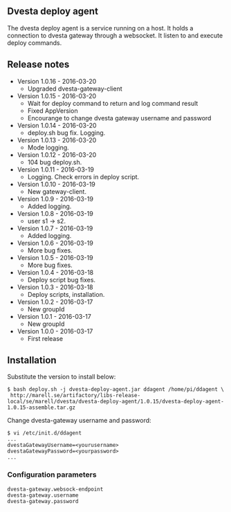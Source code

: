 ## Dvesta deploy agent

The dvesta deploy agent is a service running on a host. It holds a connection to dvesta gateway through a websocket.
It listen to and execute deploy commands.

## Release notes
* Version 1.0.16 - 2016-03-20
  * Upgraded dvesta-gateway-client
* Version 1.0.15 - 2016-03-20
  * Wait for deploy command to return and log command result
  * Fixed AppVersion
  * Encourange to change dvesta gateway username and password
* Version 1.0.14 - 2016-03-20
  * deploy.sh bug fix. Logging.
* Version 1.0.13 - 2016-03-20
  * Mode logging.
* Version 1.0.12 - 2016-03-20
  * 104 bug deploy.sh.
* Version 1.0.11 - 2016-03-19
  * Logging. Check errors in deploy script.
* Version 1.0.10 - 2016-03-19
  * New gateway-client.
* Version 1.0.9 - 2016-03-19
  * Added logging.
* Version 1.0.8 - 2016-03-19
  * user s1 -> s2.
* Version 1.0.7 - 2016-03-19
  * Added logging.
* Version 1.0.6 - 2016-03-19
  * More bug fixes.
* Version 1.0.5 - 2016-03-19
  * More bug fixes.
* Version 1.0.4 - 2016-03-18
  * Deploy script bug fixes.
* Version 1.0.3 - 2016-03-18
  * Deploy scripts, installation.
* Version 1.0.2 - 2016-03-17
  * New groupId
* Version 1.0.1 - 2016-03-17
  * New groupId
* Version 1.0.0 - 2016-03-17
  * First release

## Installation
Substitute the version to install below:
```
$ bash deploy.sh -j dvesta-deploy-agent.jar ddagent /home/pi/ddagent \
 http://marell.se/artifactory/libs-release-local/se/marell/dvesta/dvesta-deploy-agent/1.0.15/dvesta-deploy-agent-1.0.15-assemble.tar.gz
```

Change dvesta-gateway username and password:
```
$ vi /etc/init.d/ddagent
...
dvestaGatewayUsername=<yourusername>
dvestaGatewayPassword=<yourpassword>
...
```


### Configuration parameters
```
dvesta-gateway.websock-endpoint
dvesta-gateway.username
dvesta-gateway.password
```
